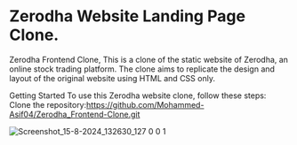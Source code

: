 # Zerodha Website Landing Page Clone.
Zerodha Frontend Clone, This is a clone of the static website of Zerodha, an online stock trading platform. The clone aims to replicate the design and layout of the original website using HTML and CSS only.

Getting Started To use this Zerodha website clone, follow these steps:
Clone the repository:https://github.com/Mohammed-Asif04/Zerodha_Frontend-Clone.git

![Screenshot_15-8-2024_132630_127 0 0 1](https://github.com/user-attachments/assets/ebeb8cd8-ca01-4342-b486-553cfdde96e7)
